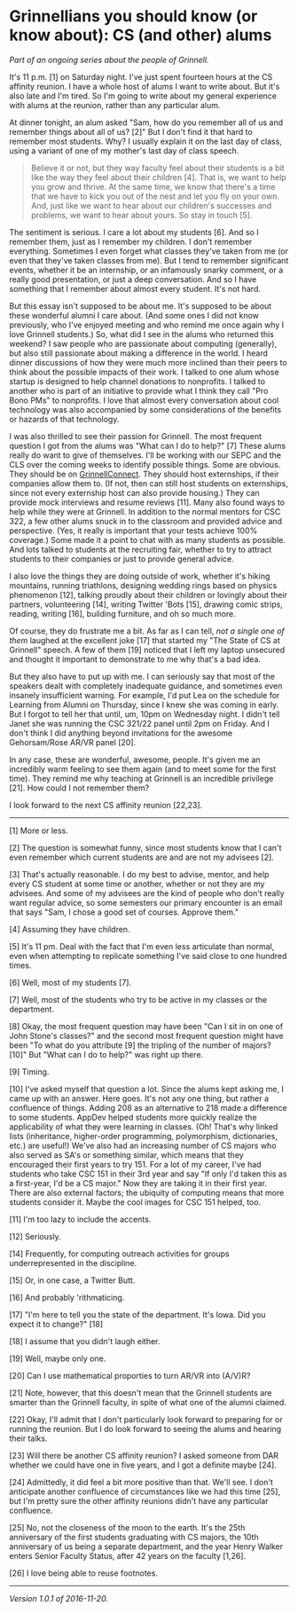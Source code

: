 Grinnellians you should know (or know about): CS (and other) alums
==================================================================

*Part of an ongoing series about the people of Grinnell.*

It's 11 p.m. [1] on Saturday night.  I've just spent fourteen hours at the
CS affinity reunion.  I have a whole host of alums I want to write about.
But it's also late and I'm tired.  So I'm going to write about my general
experience with alums at the reunion, rather than any particular alum.

At dinner tonight, an alum asked "Sam, how do you remember all of us and
remember things about all of us? [2]"  But I don't find it that hard to
remember most students.  Why?  I usually explain it on the last day of
class, using a variant of one of my mother's last day of class speech.  

> Believe it or not, but they way faculty feel about their students is a
bit like the way they feel about their children [4].  That is, we want to
help you grow and thrive.  At the same time, we know that there's a time
that we have to kick you out of the nest and let you fly on your own.
And, just like we want to hear about our children's successes and
problems, we want to hear about yours.  So stay in touch [5].

The sentiment is serious.  I care a lot about my students [6].  And so
I remember them, just as I remember my children.  I don't remember
everything.  Sometimes I even forget what classes they've taken from me
(or even that they've taken classes from me).  But I tend to remember
significant events, whether it be an internship, or an infamously snarky
comment, or a really good presentation, or just a deep conversation.
And so I have something that I remember about almost every student.
It's not hard.

But this essay isn't supposed to be about me.  It's supposed to be
about these wonderful alumni I care about.  (And some ones I did not
know previously, who I've enjoyed meeting and who remind me once again
why I love Grinnell students.)  So, what did I see in the alums who
returned this weekend?  I saw people who are passionate about computing
(generally), but also still passionate about making a difference in the
world.  I heard dinner discussions of how they were much more inclined
than their peers to think about the possible impacts of their work.
I talked to one alum whose startup is designed to help channel donations
to nonprofits.  I talked to another who is part of an initiative to
provide what I think they call "Pro Bono PMs" to nonprofits.  I love that
almost every conversation about cool technology was also accompanied by
some considerations of the benefits or hazards of that technology.

I was also thrilled to see their passion for Grinnell.  The most frequent
question I got from the alums was "What can I do to help?" [7]  These
alums really do want to give of themselves.  I'll be working with our SEPC
and the CLS over the coming weeks to identify possible things.  Some are
obvious. They should be on [GrinnellConnect](http://grinnellconnect.com).
They should host externships, if their companies allow them to.  (If not,
then can still host students on externships, since not every externship
host can also provide housing.)  They can provide mock interviews and
resume reviews [11].  Many also found ways to help while they were at
Grinnell.  In addition to the normal mentors for CSC 322, a few other
alums snuck in to the classroom and provided advice and perspective.
(Yes, it really is important that your tests achieve 100% coverage.)
Some made it a point to chat with as many students as possible.  And lots
talked to students at the recruiting fair, whether to try to attract
students to their companies or just to provide general advice.

I also love the things they are doing outside of work, whether it's
hiking mountains, running triathlons, designing wedding rings based
on physics phenomenon [12], talking proudly about their children or
lovingly about their partners, volunteering [14], writing Twitter 'Bots
[15], drawing comic strips, reading, writing [16], building furniture,
and oh so much more.

Of course, they do frustrate me a bit.  As far as I can tell, *not a 
single one of them* laughed at the excellent joke [17] that started my
"The State of CS at Grinnell" speech.  A few of them [19] noticed that I
left my laptop unsecured and thought it important to demonstrate to me
why that's a bad idea.

But they also have to put up with me.  I can seriously say that most of
the speakers dealt with completely inadequate guidance, and sometimes
even insanely insufficient warning.  For example, I'd put Lea on the
schedule for Learning from Alumni on Thursday, since I knew she was
coming in early.  But I forgot to tell her that until, um, 10pm on
Wednesday night.  I didn't tell Janet she was running the CSC 321/22
panel until 2pm on Friday.  And I don't think I did anything beyond
invitations for the awesome Gehorsam/Rose AR/VR panel [20].

In any case, these are wonderful, awesome, people.  It's given me an
incredibly warm feeling to see them again (and to meet some for the
first time).  They remind me why teaching at Grinnell is an incredible
privilege [21].  How could I not remember them?

I look forward to the next CS affinity reunion [22,23].

---

[1] More or less.

[2] The question is somewhat funny, since most students know that I can't
even remember which current students are and are not my advisees [2].

[3] That's actually reasonable.  I do my best to advise, mentor, and help
every CS student at some time or another, whether or not they are my
advisees.  And some of my advisees are the kind of people who don't really
want regular advice, so some semesters our primary encounter is an email
that says "Sam, I chose a good set of courses.  Approve them."

[4] Assuming they have children.

[5] It's 11 pm.  Deal with the fact that I'm even less articulate than
normal, even when attempting to replicate something I've said close to
one hundred times.

[6] Well, most of my students [7].

[7] Well, most of the students who try to be active in my classes
or the department.

[8] Okay, the most frequent question may have been "Can I sit in on
one of John Stone's classes?" and the second most frequent question
might have been "To what do you attribute [9] the tripling of the
number of majors? [10]"  But "What can I do to help?" was right up there.

[9] Timing.

[10] I've asked myself that question a lot.  Since the alums kept asking
me, I came up with an answer.  Here goes.  It's not any one thing,
but rather a confluence of things.  Adding 208 as an alternative to
218 made a difference to some students.  AppDev helped students more
quickly realize the applicability of what they were learning in classes.
(Oh!  That's why linked lists (inheritance, higher-order programming,
polymorphism, dictionaries, etc.) are useful!)  We've also had an
increasing number of CS majors who also served as SA's or something
similar, which means that they encouraged their first years to try 151.
For a lot of my career, I've had students who take CSC 151 in their 3rd
year and say "If only I'd taken this as a first-year, I'd be a CS major."
Now they are taking it in their first year.  There are also external
factors; the ubiquity of computing means that more students consider it.
Maybe the cool images for CSC 151 helped, too.

[11] I'm too lazy to include the accents.

[12] Seriously.  

[14] Frequently, for computing outreach activities for groups
underrepresented in the discipline.

[15] Or, in one case, a Twitter Butt.

[16] And probably 'rithmaticing.

[17] "I'm here to tell you the state of the department.  It's Iowa.
Did you expect it to change?" [18]

[18] I assume that you didn't laugh either.

[19] Well, maybe only one.

[20] Can I use mathematical proporties to turn AR/VR into (A/V)R?

[21] Note, however, that this doesn't mean that the Grinnell students
are smarter than the Grinnell faculty, in spite of what one of the
alumni claimed.

[22] Okay, I'll admit that I don't particularly look forward to preparing
for or running the reunion.  But I do look forward to seeing the alums
and hearing their talks.

[23] Will there be another CS affinity reunion?  I asked someone from
DAR whether we could have one in five years, and I got a definite maybe
[24].

[24] Admittedly, it did feel a bit more positive than that.  We'll see.
I don't anticipate another confluence of circumstances like we had
this time [25], but I'm pretty sure the other affinity reunions didn't
have any particular confluence.

[25] No, not the closeness of the moon to the earth.  It's the 25th 
anniversary of the first students graduating with CS majors, the 10th
anniversary of us being a separate department, and the year Henry Walker
enters Senior Faculty Status, after 42 years on the faculty [1,26].

[26] I love being able to reuse footnotes.

---

*Version 1.0.1 of 2016-11-20.*

